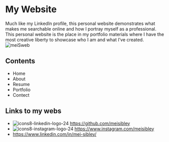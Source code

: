 # My Website
Much like my LinkedIn profile, this personal website demonstrates what makes me searchable online and how I portray myself as a professional. This personal website is the place in my portfolio materials where I have the most creative liberty to showcase who I am and what I’ve created.
![meiSweb](https://github.com/user-attachments/assets/e9960f1c-1cc4-429a-b828-9ed9915d728d)
## Contents
- Home
- About
- Resume
- Portfolio
- Contect
## Links to my webs
- ![icons8-linkedin-logo-24](https://github.com/user-attachments/assets/656f5b25-35a2-4c00-8ac3-41acc005befe) https://github.com/meisibley
- ![icons8-instagram-logo-24](https://github.com/user-attachments/assets/bc730a54-a43b-4ad7-a03c-cc57f6b2eaa5)
https://www.instagram.com/meisibley
- https://www.linkedin.com/in/mei-sibley/
